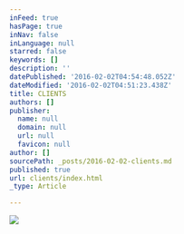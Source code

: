 ```yaml
---
inFeed: true
hasPage: true
inNav: false
inLanguage: null
starred: false
keywords: []
description: ''
datePublished: '2016-02-02T04:54:48.052Z'
dateModified: '2016-02-02T04:51:23.438Z'
title: CLIENTS
authors: []
publisher:
  name: null
  domain: null
  url: null
  favicon: null
author: []
sourcePath: _posts/2016-02-02-clients.md
published: true
url: clients/index.html
_type: Article

---
```

![](https://the-grid-user-content.s3-us-west-2.amazonaws.com/27c3ef43-d3a7-4dd8-8699-29cb7aefa050.png)